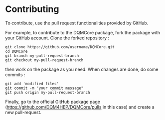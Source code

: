# Contributing

To contribute, use the pull request functionalities provided by GitHub.

For example, to contribute to the DQMCore package, fork the package with your GitHub account. Clone the forked repository :

```shell
git clone https://github.com/username/DQMCore.git
cd DQMCore
git branch my-pull-request-branch
git checkout my-pull-request-branch
```

then work on the package as you need. When changes are done, do some commits :

```shell
git add 'modified files'
git commit -m "your commit message"
git push origin my-pull-request-branch
```

Finally, go to the official GitHub package page (https://github.com/DQM4HEP/DQMCore/pulls in this case) and create a new pull-request.
